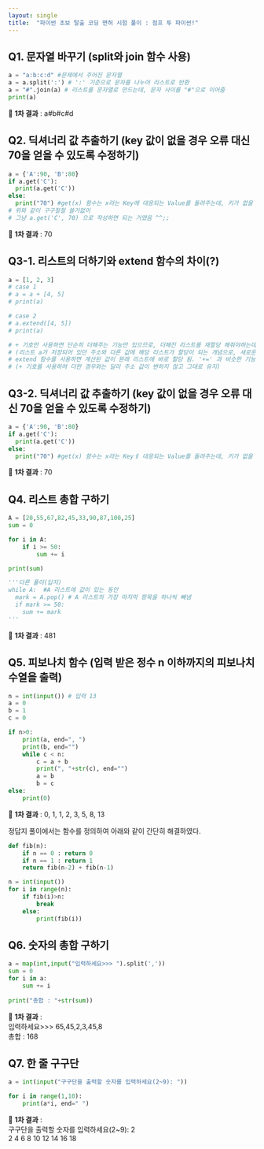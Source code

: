 ```yaml
---
layout: single
title:  "파이썬 초보 탈출 코딩 면허 시험 풀이 : 점프 투 파이썬!"
---
```


## Q1. 문자열 바꾸기 (split와 join 함수 사용)

```python
a = "a:b:c:d" #문제에서 주어진 문자열
a = a.split(':') # ':' 기준으로 문자를 나누어 리스트로 반환
a = "#".join(a) # 리스트를 문자열로 만드는데, 문자 사이를 "#"으로 이어줌
print(a)
```

🤩 **1차 결과** : a#b#c#d    

## Q2. 딕셔너리 값 추출하기 (key 값이 없을 경우 오류 대신 70을 얻을 수 있도록 수정하기)

```python
a = {'A':90, 'B':80} 
if a.get('C'):
  print(a.get('C'))
else:
  print("70") #get(x) 함수는 x라는 Key에 대응되는 Value를 돌려주는데, 키가 없을 경우에는 None을 반환한다.
# 위와 같이 구구절절 쓸거없이
# 그냥 a.get('C', 70) 으로 작성하면 되는 거였음 ^^;;

```

🤩 **1차 결과** : 70   

## Q3-1. 리스트의 더하기와 extend 함수의 차이(?)

```python
a = [1, 2, 3]
# case 1
# a = a + [4, 5]
# print(a)

# case 2
# a.extend([4, 5])
# print(a)

# + 기호만 사용하면 단순히 더해주는 기능만 있으므로, 더해진 리스트를 재할당 해줘야하는데
# (리스트 a가 저장되어 있던 주소와 다른 값에 해당 리스트가 할당이 되는 개념으로, 새로운 리스트가 생성되어 반환되는 개념
# extend 함수를 사용하면 계산된 값이 원래 리스트에 바로 할당 됨. '+=' 과 비슷한 기능을 함.
# (+ 기호를 사용하여 더한 경우와는 달리 주소 값이 변하지 않고 그대로 유지)
```   

## Q3-2. 딕셔너리 값 추출하기 (key 값이 없을 경우 오류 대신 70을 얻을 수 있도록 수정하기)

```python
a = {'A':90, 'B':80} 
if a.get('C'):
  print(a.get('C'))
else:
  print("70") #get(x) 함수는 x라는 Keyㅔ 대응되는 Value를 돌려주는데, 키가 없을 경우에는 None을 반환한다.
```

🤩 **1차 결과** : 70  

## Q4. 리스트 총합 구하기   

```python
A = [20,55,67,82,45,33,90,87,100,25]
sum = 0

for i in A:
    if i >= 50:
        sum += i

print(sum)

'''다른 풀이(답지)
while A:  #A 리스트에 값이 있는 동안
  mark = A.pop() # A 리스트의 가장 마지막 항목을 하나씩 빼냄
  if mark >= 50:
    sum += mark
'''
```

🤩 **1차 결과** : 481  

## Q5. 피보나치 함수 (입력 받은 정수 n 이하까지의 피보나치 수열을 출력)

```python
n = int(input()) # 입력 13
a = 0
b = 1
c = 0

if n>0:
    print(a, end=", ")
    print(b, end="")
    while c < n:
        c = a + b
        print(", "+str(c), end="")
        a = b
        b = c    
else:
    print(0)
```

🤩 **1차 결과** : 0, 1, 1, 2, 3, 5, 8, 13   

정답지 풀이에서는 함수를 정의하여 아래와 같이 간단히 해결하였다.   

```python
def fib(n):
    if n == 0 : return 0
    if n == 1 : return 1
    return fib(n-2) + fib(n-1)

n = int(input())
for i in range(n):
    if fib(i)>n:
        break
    else:
        print(fib(i))
```

## Q6. 숫자의 총합 구하기   

```python
a = map(int,input("입력하세요>>> ").split(','))
sum = 0
for i in a:
    sum += i
    
print("총합 : "+str(sum))
```

🤩 **1차 결과** :    
입력하세요>>> 65,45,2,3,45,8   
총합 : 168   

## Q7. 한 줄 구구단   

```python
a = int(input("구구단을 출력할 숫자를 입력하세요(2~9): "))

for i in range(1,10):
    print(a*i, end=" ")
```

🤩 **1차 결과** :    
구구단을 출력할 숫자를 입력하세요(2~9): 2   
2 4 6 8 10 12 14 16 18   
